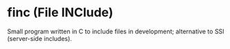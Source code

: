 # finc (File INClude)
Small program written in C to include files in development; alternative to SSI (server-side includes).
